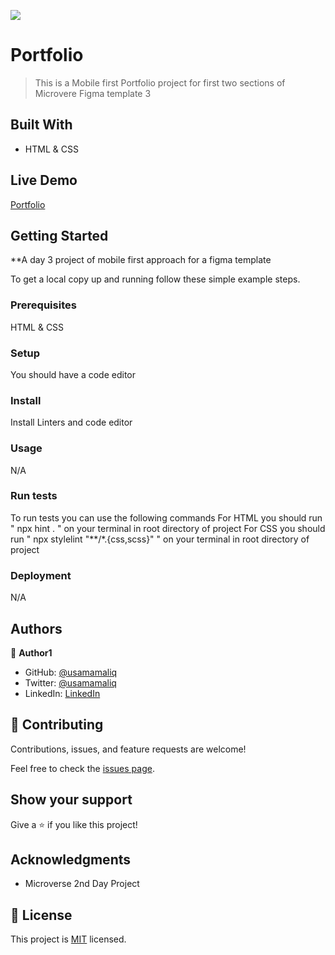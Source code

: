 ![](https://img.shields.io/badge/Microverse-blueviolet)

# Portfolio

> This is a Mobile first Portfolio project for first two sections of Microvere Figma template 3

## Built With

- HTML & CSS

## Live Demo

[Portfolio](https://usamamaliq.github.io/Portfolio/)


## Getting Started

**A day 3 project of mobile first approach for a figma template


To get a local copy up and running follow these simple example steps.

### Prerequisites

HTML & CSS

### Setup

You should have a code editor 

### Install

Install Linters and code editor

### Usage

N/A

### Run tests

To run tests you can use the following commands
For HTML you should run " npx hint . " on your terminal in root directory of project
For CSS you should run " npx stylelint "**/*.{css,scss}" " on your terminal in root directory of project

### Deployment

N/A

## Authors

👤 **Author1**

- GitHub: [@usamamaliq](https://github.com/usamamaliq)
- Twitter: [@usamamaliq](https://twitter.com/usamamaliq)
- LinkedIn: [LinkedIn](https://linkedin.com/in/usamamaliq)


## 🤝 Contributing

Contributions, issues, and feature requests are welcome!

Feel free to check the [issues page](../../issues/).

## Show your support

Give a ⭐️ if you like this project!

## Acknowledgments

- Microverse 2nd Day Project

## 📝 License

This project is [MIT](./License.md) licensed.


